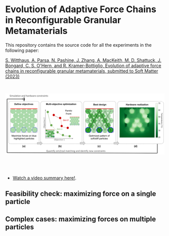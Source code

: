 # Evolution of Adaptive Force Chains in Reconfigurable Granular Metamaterials
This repository contains the source code for all the experiments in the following paper:

[S. Witthaus, A. Parsa, N. Pashine, J. Zhang, A. MacKeith, M. D. Shattuck, J. Bongard, C. S. O'Hern, and R. Kramer-Bottiglio, Evolution of adaptive force chains in reconfigurable granular metamaterials, submitted to Soft Matter (2023)](https://jamming.research.yale.edu/files/papers/chains.pdf)

</br>
<p align="center">
  <img src="https://github.com/AtoosaParsa/AdaptiveForceChains/blob/main/review.png"  width="600">
</p>
</br>
</br>

- [Watch a video summary here!](https://www.youtube.com/watch?v=YZ45mljl150).
## Feasibility check: maximizing force on a single particle

## Complex cases: maximizing forces on multiple particles
